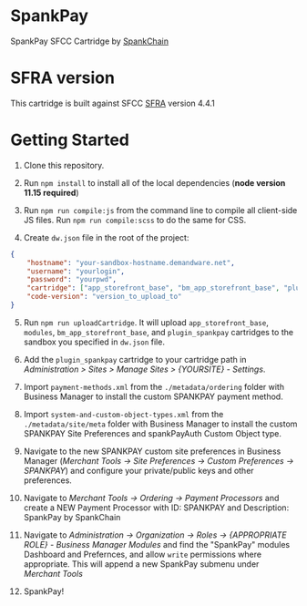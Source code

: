 # SpankPay

SpankPay SFCC Cartridge by [SpankChain](https://www.spankchain.com)

# SFRA version

This cartridge is built against SFCC [SFRA](https://github.com/SalesforceCommerceCloud/storefront-reference-architecture) version 4.4.1

# Getting Started

1. Clone this repository.

2. Run `npm install` to install all of the local dependencies (**node version 11.15 required**)

3. Run `npm run compile:js` from the command line to compile all client-side JS files. Run `npm run compile:scss` to do the same for CSS.

4. Create `dw.json` file in the root of the project:
```json
{
	"hostname": "your-sandbox-hostname.demandware.net",
	"username": "yourlogin",
	"password": "yourpwd",
	"cartridge": ["app_storefront_base", "bm_app_storefront_base", "plugin_spankpay", "modules"],
	"code-version": "version_to_upload_to"
}
```

5. Run `npm run uploadCartridge`. It will upload `app_storefront_base`, `modules`, `bm_app_storefront_base`, and `plugin_spankpay` cartridges to the sandbox you specified in `dw.json` file.

6. Add the `plugin_spankpay` cartridge to your cartridge path in _Administration >  Sites >  Manage Sites > {YOURSITE} - Settings_.

7. Import `payment-methods.xml` from the `./metadata/ordering` folder with Business Manager to install the custom SPANKPAY payment method.

8. Import `system-and-custom-object-types.xml` from the `./metadata/site/meta` folder with Business Manager to install the custom SPANKPAY Site Preferences and spankPayAuth Custom Object type.

9. Navigate to the new SPANKPAY custom site preferences in Business Manager (_Merchant Tools -> Site Preferences -> Custom Preferences -> SPANKPAY_) and configure your private/public keys and other preferences.

10. Navigate to _Merchant Tools -> Ordering -> Payment Processors_ and create a NEW Payment Processor with ID: SPANKPAY and Description: SpankPay by SpankChain

11. Navigate to _Administration -> Organization -> Roles -> {APPROPRIATE ROLE} - Business Manager Modules_ and find the "SpankPay" modules Dashboard and Prefernces, and allow `write` permissions where appropriate. This will append a new SpankPay submenu under _Merchant Tools_

12. SpankPay!
